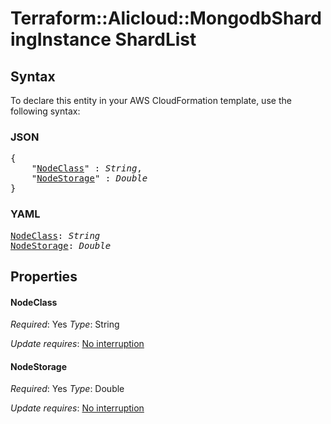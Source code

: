 # Terraform::Alicloud::MongodbShardingInstance ShardList

## Syntax

To declare this entity in your AWS CloudFormation template, use the following syntax:

### JSON

<pre>
{
    "<a href="#nodeclass" title="NodeClass">NodeClass</a>" : <i>String</i>,
    "<a href="#nodestorage" title="NodeStorage">NodeStorage</a>" : <i>Double</i>
}
</pre>

### YAML

<pre>
<a href="#nodeclass" title="NodeClass">NodeClass</a>: <i>String</i>
<a href="#nodestorage" title="NodeStorage">NodeStorage</a>: <i>Double</i>
</pre>

## Properties

#### NodeClass

_Required_: Yes
_Type_: String

_Update requires_: [No interruption](https://docs.aws.amazon.com/AWSCloudFormation/latest/UserGuide/using-cfn-updating-stacks-update-behaviors.html#update-no-interrupt)

#### NodeStorage

_Required_: Yes
_Type_: Double

_Update requires_: [No interruption](https://docs.aws.amazon.com/AWSCloudFormation/latest/UserGuide/using-cfn-updating-stacks-update-behaviors.html#update-no-interrupt)

